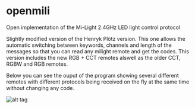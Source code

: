 # openmili
Open implementation of the Mi-Light 2.4GHz LED light control protocol

Slightly modified version of the Henryk Plötz version.
This one allows the automatic switching between keywords, channels and length of the messages so that you can read any milight remote and get the codes. 
This version includes the new RGB + CCT remotes alswell as the older CCT, RGBW and RGB remotes.

Below you can see the ouput of the program showing several different remotes with different protocols being received on the fly at the same time without changing any code.

![alt tag](https://raw.githubusercontent.com/krulkip/openmili/multiremote/Capture.PNG)
